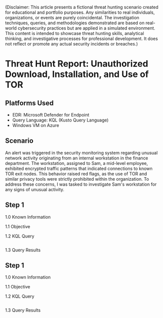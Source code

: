 (Disclaimer: This article presents a fictional threat hunting scenario created for educational and portfolio purposes. Any similarities to real individuals, organizations, or events are purely coincidental. The investigation techniques, queries, and methodologies demonstrated are based on real-world cybersecurity practices but are applied in a simulated environment. This content is intended to showcase threat hunting skills, analytical thinking, and investigative processes for professional development. It does not reflect or promote any actual security incidents or breaches.)

# Threat Hunt Report: Unauthorized Download, Installation, and Use of TOR
## Platforms Used
- EDR: Microsoft Defender for Endpoint
- Query Language: KQL (Kusto Query Language)
- Windows VM on Azure
## Scenario
An alert was triggered in the security monitoring system regarding unusual network activity originating from an internal workstation in the finance department. The workstation, assigned to Sam, a mid-level employee, exhibited encrypted traffic patterns that indicated connections to known TOR exit nodes. This behavior raised red flags, as the use of TOR and similar privacy tools were strictly prohibited within the organization.
To address these concerns, I was tasked to investigate Sam's workstation for any signs of unusual activity.

## Step 1
1.0 Known Information

1.1 Objective 

1.2 KQL Query
```kql

```
1.3 Query Results

## Step 1
1.0 Known Information


1.1 Objective 

1.2 KQL Query
```kql

```
1.3 Query Results

